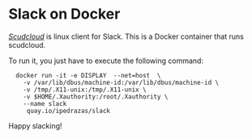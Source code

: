 # Slack on Docker

[*Scudcloud*](https://github.com/raelgc/scudcloud) is linux client for Slack. This is a Docker container that runs scudcloud.

To run it, you just have to execute the following command:
```
  docker run -it -e DISPLAY  --net=host  \
    -v /var/lib/dbus/machine-id:/var/lib/dbus/machine-id \
    -v /tmp/.X11-unix:/tmp/.X11-unix \
    -v $HOME/.Xauthority:/root/.Xauthority \
    --name slack
     quay.io/ipedrazas/slack
```

Happy slacking!
